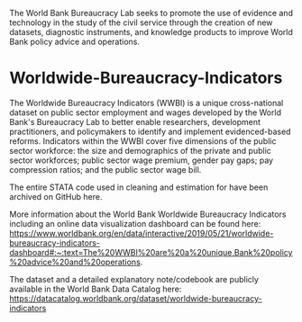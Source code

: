 The World Bank Bureaucracy Lab seeks to promote the use of evidence and technology in the study of the civil service through the creation of new datasets, diagnostic instruments, and knowledge products to improve World Bank policy advice and operations. 

# Worldwide-Bureaucracy-Indicators

The Worldwide Bureaucracy Indicators (WWBI) is a unique cross-national dataset on public sector employment and wages developed by the World Bank's Bureaucracy Lab to better enable researchers, development practitioners, and policymakers to identify and implement evidenced-based reforms. Indicators within the WWBI cover five dimensions of the public sector workforce: the size and demographics of the private and public sector workforces; public sector wage premium, gender pay gaps; pay compression ratios; and the public sector wage bill.



The entire STATA code used in cleaning and estimation for have been archived on GitHub here.

More information about the World Bank Worldwide Bureaucracy Indicators including an online data visualization dashboard can be found here: https://www.worldbank.org/en/data/interactive/2019/05/21/worldwide-bureaucracy-indicators-dashboard#:~:text=The%20WWBI%20are%20a%20unique,Bank%20policy%20advice%20and%20operations.

The dataset and a detailed explanatory note/codebook are publicly available in the World Bank Data Catalog here: https://datacatalog.worldbank.org/dataset/worldwide-bureaucracy-indicators

